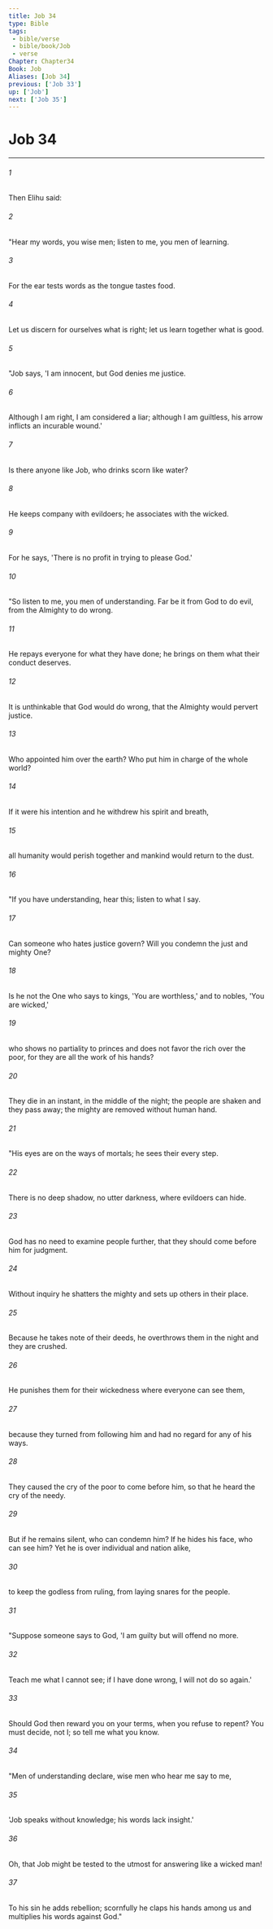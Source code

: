 ```yaml
---
title: Job 34
type: Bible
tags:
 - bible/verse
 - bible/book/Job
 - verse
Chapter: Chapter34
Book: Job
Aliases: [Job 34]
previous: ['Job 33']
up: ['Job']
next: ['Job 35']
---
```

# Job 34

***


###### 1 
Then Elihu said: 

###### 2 
"Hear my words, you wise men; listen to me, you men of learning. 

###### 3 
For the ear tests words as the tongue tastes food. 

###### 4 
Let us discern for ourselves what is right; let us learn together what is good. 

###### 5 
"Job says, 'I am innocent, but God denies me justice. 

###### 6 
Although I am right, I am considered a liar; although I am guiltless, his arrow inflicts an incurable wound.' 

###### 7 
Is there anyone like Job, who drinks scorn like water? 

###### 8 
He keeps company with evildoers; he associates with the wicked. 

###### 9 
For he says, 'There is no profit in trying to please God.' 

###### 10 
"So listen to me, you men of understanding. Far be it from God to do evil, from the Almighty to do wrong. 

###### 11 
He repays everyone for what they have done; he brings on them what their conduct deserves. 

###### 12 
It is unthinkable that God would do wrong, that the Almighty would pervert justice. 

###### 13 
Who appointed him over the earth? Who put him in charge of the whole world? 

###### 14 
If it were his intention and he withdrew his spirit and breath, 

###### 15 
all humanity would perish together and mankind would return to the dust. 

###### 16 
"If you have understanding, hear this; listen to what I say. 

###### 17 
Can someone who hates justice govern? Will you condemn the just and mighty One? 

###### 18 
Is he not the One who says to kings, 'You are worthless,' and to nobles, 'You are wicked,' 

###### 19 
who shows no partiality to princes and does not favor the rich over the poor, for they are all the work of his hands? 

###### 20 
They die in an instant, in the middle of the night; the people are shaken and they pass away; the mighty are removed without human hand. 

###### 21 
"His eyes are on the ways of mortals; he sees their every step. 

###### 22 
There is no deep shadow, no utter darkness, where evildoers can hide. 

###### 23 
God has no need to examine people further, that they should come before him for judgment. 

###### 24 
Without inquiry he shatters the mighty and sets up others in their place. 

###### 25 
Because he takes note of their deeds, he overthrows them in the night and they are crushed. 

###### 26 
He punishes them for their wickedness where everyone can see them, 

###### 27 
because they turned from following him and had no regard for any of his ways. 

###### 28 
They caused the cry of the poor to come before him, so that he heard the cry of the needy. 

###### 29 
But if he remains silent, who can condemn him? If he hides his face, who can see him? Yet he is over individual and nation alike, 

###### 30 
to keep the godless from ruling, from laying snares for the people. 

###### 31 
"Suppose someone says to God, 'I am guilty but will offend no more. 

###### 32 
Teach me what I cannot see; if I have done wrong, I will not do so again.' 

###### 33 
Should God then reward you on your terms, when you refuse to repent? You must decide, not I; so tell me what you know. 

###### 34 
"Men of understanding declare, wise men who hear me say to me, 

###### 35 
'Job speaks without knowledge; his words lack insight.' 

###### 36 
Oh, that Job might be tested to the utmost for answering like a wicked man! 

###### 37 
To his sin he adds rebellion; scornfully he claps his hands among us and multiplies his words against God." 
